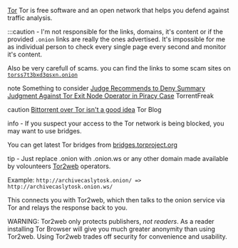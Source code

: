 
[Tor](https://www.torproject.org/)
Tor is free software and an open network that helps you defend against traffic analysis.

:::caution - I'm not responsible for the links, domains, it's content or if the provided `.onion` links are really the ones advertised. It's impossible for me as individual person to check every single page every second and monitor it's content.

Also be very carefull of scams. you can find the links to some scam sites on [`torss7t3bxd3qsxn.onion`](http://torss7t3bxd3qsxn.onion/)

note Something to consider [Judge Recommends to Deny Summary Judgment Against Tor Exit Node Operator in Piracy Case](https://torrentfreak.com/judge-recommends-to-deny-summary-judgment-against-tor-exit-node-operator-in-piracy-case-190907/)
TorrentFreak

caution [Bittorrent over Tor isn't a good idea](https://blog.torproject.org/bittorrent-over-tor-isnt-good-idea)
Tor Blog

info - If you suspect your access to the Tor network is being blocked, you may want to use bridges.

You can get latest Tor bridges from [bridges.torproject.org](https://bridges.torproject.org/)

tip - Just replace .onion with .onion.ws or any other domain made available by volounteers [Tor2web](https://www.tor2web.org/) operators.

Example: `http://archivecaslytosk.onion/ => http://archivecaslytosk.onion.ws/`

This connects you with Tor2web, which then talks to the onion service via Tor and relays the response back to you.

WARNING: Tor2web only protects publishers, _not readers_. As a reader installing Tor Browser will give you much greater anonymity than using Tor2web. Using Tor2web trades off security for convenience and usability.
